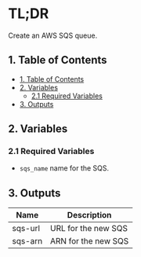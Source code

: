 # TL;DR

Create an AWS SQS queue.

## 1. Table of Contents

- [1. Table of Contents](#1-table-of-contents)
- [2. Variables](#2-variables)
  - [2.1 Required Variables](#21-required-variables)
- [3. Outputs](#3-outputs)

## 2. Variables

### 2.1 Required Variables

* `sqs_name` name for the SQS.

## 3. Outputs

| Name | Description |
|------|-------------|
| sqs-url | URL for the new SQS |
| sqs-arn | ARN for the new SQS |
